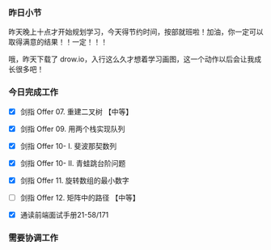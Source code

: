 ### 昨日小节

昨天晚上十点才开始规划学习，今天得节约时间，按部就班啦！加油，你一定可以取得满意的结果！！一定！！！

哦，昨天下载了 drow.io，入行这么久才想着学习画图，这一个动作以后会让我成长很多吧！

### 今日完成工作

- [x] 剑指 Offer 07. 重建二叉树 【中等】
- [x]  剑指 Offer 09. 用两个栈实现队列
- [x]  剑指 Offer 10- I. 斐波那契数列
- [x]  剑指 Offer 10- II. 青蛙跳台阶问题 
- [x] 剑指 Offer 11. 旋转数组的最小数字
- [ ] 剑指 Offer 12. 矩阵中的路径 【中等】
- [x] 通读前端面试手册21-58/171


###  需要协调工作